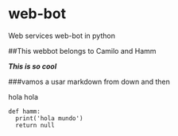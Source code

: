 # web-bot
Web services web-bot in python

##This webbot belongs to Camilo and Hamm

***This is so cool***

###vamos a usar markdown from down and then

hola hola 

```
def hamm:
  print('hola mundo')
  return null
```
